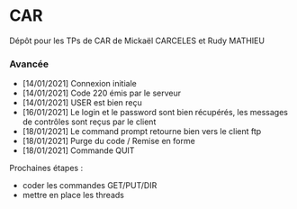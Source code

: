 # CAR
Dépôt pour les TPs de CAR de Mickaël CARCELES et Rudy MATHIEU

### Avancée
- [14/01/2021] Connexion initiale
- [14/01/2021] Code 220 émis par le serveur
- [14/01/2021] USER est bien reçu
- [16/01/2021] Le login et le password sont bien récupérés, les messages de contrôles sont reçus par le client
- [18/01/2021] Le command prompt retourne bien vers le client ftp
- [18/01/2021] Purge du code / Remise en forme
- [18/01/2021] Commande QUIT

Prochaines étapes : 
- coder les commandes GET/PUT/DIR
- mettre en place les threads
